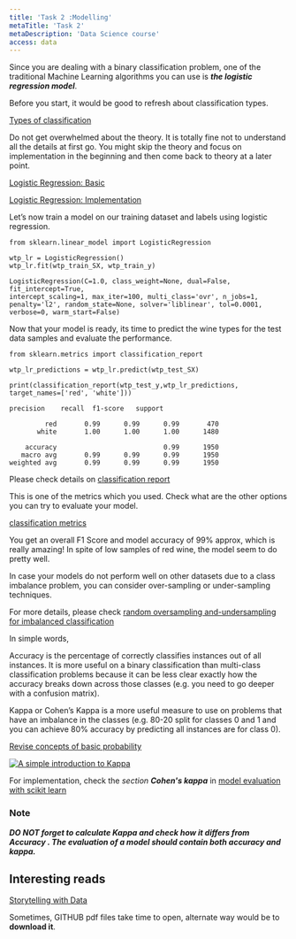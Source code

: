 ```yaml
---
title: 'Task 2 :Modelling'
metaTitle: 'Task 2'
metaDescription: 'Data Science course'
access: data
---
```


Since you are dealing with a binary classification problem, one of the traditional Machine Learning algorithms you can use is ***the logistic regression model***.

Before you start, it would be good to refresh about classification types.

[Types of classification](https://machinelearningmastery.com/types-of-classification-in-machine-learning/)

Do not get overwhelmed about the theory. It is totally fine not to understand all the details at first go. You might skip the theory and focus on implementation in the beginning and then come back to theory at a later point.

[Logistic Regression: Basic](https://towardsdatascience.com/understanding-logistic-regression-step-by-step-704a78be7e0a)

[Logistic Regression: Implementation](https://www.kdnuggets.com/2018/02/logistic-regression-concise-technical-overview.html)

Let’s now train a model on our training dataset and labels using logistic regression.

```
from sklearn.linear_model import LogisticRegression

wtp_lr = LogisticRegression()
wtp_lr.fit(wtp_train_SX, wtp_train_y)

LogisticRegression(C=1.0, class_weight=None, dual=False, fit_intercept=True,
intercept_scaling=1, max_iter=100, multi_class='ovr', n_jobs=1,
penalty='l2', random_state=None, solver='liblinear', tol=0.0001,
verbose=0, warm_start=False)
```

Now that your model is ready, its time to predict the wine types for the test data samples and evaluate the performance.

```
from sklearn.metrics import classification_report

wtp_lr_predictions = wtp_lr.predict(wtp_test_SX)

print(classification_report(wtp_test_y,wtp_lr_predictions, target_names=['red', 'white']))
```

```
precision    recall  f1-score   support

         red       0.99      0.99      0.99       470
       white       1.00      1.00      1.00      1480

    accuracy                           0.99      1950
   macro avg       0.99      0.99      0.99      1950
weighted avg       0.99      0.99      0.99      1950

```

Please check details on [classification report](https://scikit-learn.org/stable/modules/generated/sklearn.metrics.classification_report.html)

This is one of the metrics which you used. Check what are the other options you can try to evaluate your model.

[classification metrics](https://scikit-learn.org/stable/modules/model_evaluation.html#classification-metrics)

You get an overall F1 Score and model accuracy of 99% approx, which is really amazing! In spite of low samples of red wine, the model seem to do pretty well.

In case your models do not perform well on other datasets due to a class imbalance problem, you can consider over-sampling or under-sampling techniques.

For more details, please check [random oversampling and-undersampling for imbalanced classification](https://machinelearningmastery.com/random-oversampling-and-undersampling-for-imbalanced-classification/)

In simple words,

Accuracy is the percentage of correctly classifies instances out of all instances. It is more useful on a binary classification than multi-class classification problems because it can be less clear exactly how the accuracy breaks down across those classes (e.g. you need to go deeper with a confusion matrix).

Kappa or Cohen’s Kappa is a more useful measure to use on problems that have an imbalance in the classes (e.g. 80-20 split for classes 0 and 1 and you can achieve 80% accuracy by predicting all instances are for class 0).

[Revise concepts of basic probability](https://seeing-theory.brown.edu/basic-probability/index.html)

[![A simple introduction to Kappa](https://img.youtube.com/vi/fOR_8gkU3UE/0.jpg)](https://www.youtube.com/watch?v=fOR_8gkU3UE)

For implementation, check the *section* ***Cohen's kappa*** in [model evaluation with scikit learn](https://scikit-learn.org/stable/modules/model_evaluation.html)

### Note

***DO NOT forget to calculate Kappa and check how it differs from **Accuracy** . The evaluation of a model should contain both accuracy and kappa.***

## Interesting reads

[Storytelling with Data](https://github.com/shekharbiswas/Data-Analytics-Machine-Learning/blob/master/Module%201/Week%203/Resources/Storytelling%20with%20Data%20Let%E2%80%99s%20Practice%20by%20Cole%20Nussbaumer%20Knaflic%20(z-lib.org).pdf)

Sometimes, GITHUB pdf files take time to open, alternate way would be to **download it**.
